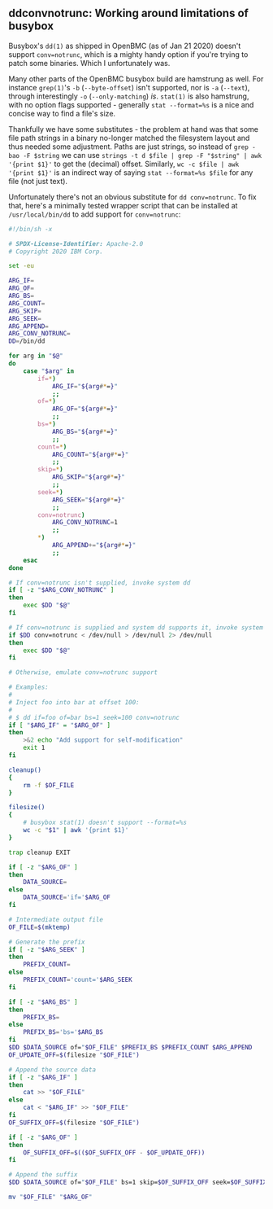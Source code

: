 ## ddconvnotrunc: Working around limitations of busybox

Busybox's `dd(1)` as shipped in OpenBMC (as of Jan 21 2020) doesn't support
`conv=notrunc`, which is a mighty handy option if you're trying to patch some
binaries. Which I unfortunately was.

Many other parts of the OpenBMC busybox build are hamstrung as well. For
instance `grep(1)`'s `-b` (`--byte-offset`) isn't supported, nor is `-a`
(`--text`), through interestingly `-o` (`--only-matching`) _is_. `stat(1)` is
also hamstrung, with no option flags supported - generally `stat --format=%s`
is a nice and concise way to find a file's size.

Thankfully we have some substitutes - the problem at hand was that some file
path strings in a binary no-longer matched the filesystem layout and thus
needed some adjustment. Paths are just strings, so instead of `grep -bao -F
$string` we can use `strings -t d $file | grep -F "$string" | awk '{print $1}'`
to get the (decimal) offset. Similarly, `wc -c $file | awk '{print $1}'` is an
indirect way of saying `stat --format=%s $file` for any file (not just text).

Unfortunately there's not an obvious substitute for `dd conv=notrunc`. To fix
that, here's a minimally tested wrapper script that can be installed at
`/usr/local/bin/dd` to add support for `conv=notrunc`:

```sh
#!/bin/sh -x

# SPDX-License-Identifier: Apache-2.0
# Copyright 2020 IBM Corp.

set -eu

ARG_IF=
ARG_OF=
ARG_BS=
ARG_COUNT=
ARG_SKIP=
ARG_SEEK=
ARG_APPEND=
ARG_CONV_NOTRUNC=
DD=/bin/dd

for arg in "$@"
do
	case "$arg" in
		if=*)
			ARG_IF="${arg#*=}"
			;;
		of=*)
			ARG_OF="${arg#*=}"
			;;
		bs=*)
			ARG_BS="${arg#*=}"
			;;
		count=*)
			ARG_COUNT="${arg#*=}"
			;;
		skip=*)
			ARG_SKIP="${arg#*=}"
			;;
		seek=*)
			ARG_SEEK="${arg#*=}"
			;;
		conv=notrunc)
			ARG_CONV_NOTRUNC=1
			;;
		*)
			ARG_APPEND+="${arg#*=}"
			;;
	esac
done

# If conv=notrunc isn't supplied, invoke system dd
if [ -z "$ARG_CONV_NOTRUNC" ]
then
	exec $DD "$@"
fi

# If conv=notrunc is supplied and system dd supports it, invoke system dd
if $DD conv=notrunc < /dev/null > /dev/null 2> /dev/null
then
	exec $DD "$@"
fi

# Otherwise, emulate conv=notrunc support

# Examples:
#
# Inject foo into bar at offset 100:
#
# $ dd if=foo of=bar bs=1 seek=100 conv=notrunc
if [ "$ARG_IF" = "$ARG_OF" ]
then
	>&2 echo "Add support for self-modification"
	exit 1
fi

cleanup()
{
	rm -f $OF_FILE
}

filesize()
{
	# busybox stat(1) doesn't support --format=%s
	wc -c "$1" | awk '{print $1}'
}

trap cleanup EXIT

if [ -z "$ARG_OF" ]
then
	DATA_SOURCE=
else
	DATA_SOURCE='if='$ARG_OF
fi

# Intermediate output file
OF_FILE=$(mktemp)

# Generate the prefix
if [ -z "$ARG_SEEK" ]
then
	PREFIX_COUNT=
else
	PREFIX_COUNT='count='$ARG_SEEK
fi

if [ -z "$ARG_BS" ]
then
	PREFIX_BS=
else
	PREFIX_BS='bs='$ARG_BS
fi
$DD $DATA_SOURCE of="$OF_FILE" $PREFIX_BS $PREFIX_COUNT $ARG_APPEND
OF_UPDATE_OFF=$(filesize "$OF_FILE")

# Append the source data
if [ -z "$ARG_IF" ]
then
	cat >> "$OF_FILE"
else
	cat < "$ARG_IF" >> "$OF_FILE"
fi
OF_SUFFIX_OFF=$(filesize "$OF_FILE")

if [ -z "$ARG_OF" ]
then
	OF_SUFFIX_OFF=$(($OF_SUFFIX_OFF - $OF_UPDATE_OFF))
fi

# Append the suffix
$DD $DATA_SOURCE of="$OF_FILE" bs=1 skip=$OF_SUFFIX_OFF seek=$OF_SUFFIX_OFF $ARG_APPEND

mv "$OF_FILE" "$ARG_OF"
```
